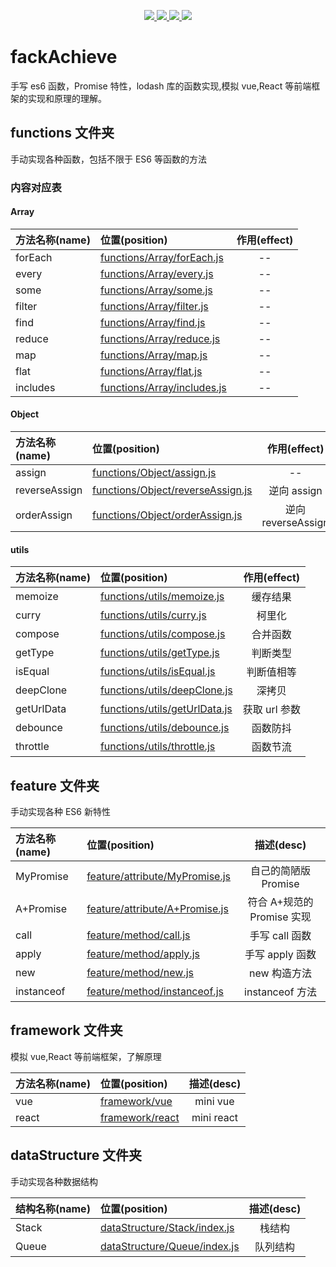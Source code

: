 <p align="center">
  <a href="https://github.com/gzg1023/fackAchieve">
    <img src="https://img.shields.io/badge/手写-ES6-pink.svg">
  </a>
  <a href="https://github.com/gzg1023/fackAchieve">
    <img src="https://img.shields.io/badge/手写-Promise-blue.svg" ">
  </a>
  <a href="https://github.com/gzg1023/fackAchieve">
    <img src="https://img.shields.io/badge/模拟-lodash-green.svg" ">
  </a>
  <a href="https://github.com/gzg1023/fackAchieve">
    <img src="https://img.shields.io/badge/js-数据结构-blue.svg" >
  </a>
</p>

# fackAchieve

手写 es6 函数，Promise 特性，lodash 库的函数实现,模拟 vue,React 等前端框架的实现和原理的理解。

## functions 文件夹

手动实现各种函数，包括不限于 ES6 等函数的方法

### 内容对应表

#### Array

| 方法名称(name) | 位置(position)                                             | 作用(effect) |
| :------------- | :--------------------------------------------------------- | :----------: |
| forEach        | [functions/Array/forEach.js](functions/Array/forEach.js)   |      --      |
| every          | [functions/Array/every.js](functions/Array/every.js)       |      --      |
| some           | [functions/Array/some.js](functions/Array/some.js)         |      --      |
| filter         | [functions/Array/filter.js](functions/Array/filter.js)     |      --      |
| find           | [functions/Array/find.js](functions/Array/find.js)         |      --      |
| reduce         | [functions/Array/reduce.js](functions/Array/reduce.js)     |      --      |
| map            | [functions/Array/map.js](functions/Array/map.js)           |      --      |
| flat           | [functions/Array/flat.js](functions/Array/flat.js)         |      --      |
| includes       | [functions/Array/includes.js](functions/Array/includes.js) |      --      |

#### Object

| 方法名称(name) | 位置(position)                                                         |    作用(effect)    |
| :------------- | :--------------------------------------------------------------------- | :----------------: |
| assign         | [functions/Object/assign.js](functions/Object/assign.js)               |         --         |
| reverseAssign  | [functions/Object/reverseAssign.js](functions/Object/reverseAssign.js) |    逆向 assign     |
| orderAssign    | [functions/Object/orderAssign.js](functions/Object/orderAssign.js)     | 逆向 reverseAssign |

#### utils

| 方法名称(name) | 位置(position)                                                 | 作用(effect)  |
| :------------- | :------------------------------------------------------------- | :-----------: |
| memoize        | [functions/utils/memoize.js](functions/utils/memoize.js)       |   缓存结果    |
| curry          | [functions/utils/curry.js](functions/utils/curry.js)           |    柯里化     |
| compose        | [functions/utils/compose.js](functions/utils/compose.js)       |   合并函数    |
| getType        | [functions/utils/getType.js](functions/utils/getType.js)       |   判断类型    |
| isEqual        | [functions/utils/isEqual.js](functions/utils/isEqual.js)       |  判断值相等   |
| deepClone      | [functions/utils/deepClone.js](functions/utils/deepClone.js)   |    深拷贝     |
| getUrlData     | [functions/utils/getUrlData.js](functions/utils/getUrlData.js) | 获取 url 参数 |
| debounce       | [functions/utils/debounce.js](functions/utils/debounce.js)     |   函数防抖    |
| throttle       | [functions/utils/throttle.js](functions/utils/throttle.js)     |   函数节流    |

## feature 文件夹

手动实现各种 ES6 新特性

| 方法名称(name) | 位置(position)                                                   |         描述(desc)         |
| :------------- | :--------------------------------------------------------------- | :------------------------: |
| MyPromise      | [feature/attribute/MyPromise.js](feature/attribute/MyPromise.js) |    自己的简陋版 Promise    |
| A+Promise      | [feature/attribute/A+Promise.js](feature/attribute/A+Promise.js) | 符合 A+规范的 Promise 实现 |
| call           | [feature/method/call.js](feature/method/call.js)                 |       手写 call 函数       |
| apply          | [feature/method/apply.js](feature/method/apply.js)               |      手写 apply 函数       |
| new            | [feature/method/new.js](feature/method/new.js)                   |        new 构造方法        |
| instanceof     | [feature/method/instanceof.js](feature/method/instanceof.js)     |      instanceof 方法       |

## framework 文件夹

模拟 vue,React 等前端框架，了解原理

| 方法名称(name) | 位置(position)                        | 描述(desc) |
| :------------- | :------------------------------------ | :--------: |
| vue            | [framework/vue](framework/vue/vue.js) |  mini vue  |
| react          | [framework/react](framework/react)    | mini react |

## dataStructure 文件夹

手动实现各种数据结构

| 结构名称(name) | 位置(position)                                               | 描述(desc) |
| :------------- | :----------------------------------------------------------- | :--------: |
| Stack          | [dataStructure/Stack/index.js](dataStructure/Stack/index.js) |   栈结构   |
| Queue          | [dataStructure/Queue/index.js](dataStructure/Queue/index.js) |  队列结构  |
